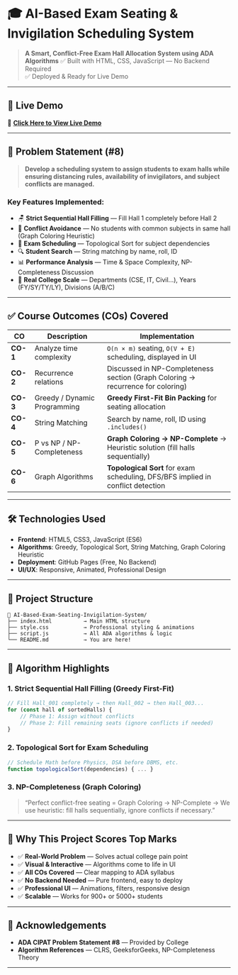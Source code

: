# 🎓 AI-Based Exam Seating & Invigilation Scheduling System

> **A Smart, Conflict-Free Exam Hall Allocation System using ADA Algorithms**
> ✅ Built with HTML, CSS, JavaScript — No Backend Required  
> ✅ Deployed & Ready for Live Demo

---

## 🚀 Live Demo

🔗 **[Click Here to View Live Demo](https://ai-based-exam-seating-invigilation.vercel.app/)**  

---

## 📌 Problem Statement (#8)

> **Develop a scheduling system to assign students to exam halls while ensuring distancing rules, availability of invigilators, and subject conflicts are managed.**

### Key Features Implemented:
- 🪑 **Strict Sequential Hall Filling** — Fill Hall 1 completely before Hall 2
- 🧩 **Conflict Avoidance** — No students with common subjects in same hall (Graph Coloring Heuristic)
- 📅 **Exam Scheduling** — Topological Sort for subject dependencies
- 🔍 **Student Search** — String matching by name, roll, ID
- 📊 **Performance Analysis** — Time & Space Complexity, NP-Completeness Discussion
- 🎯 **Real College Scale** — Departments (CSE, IT, Civil...), Years (FY/SY/TY/LY), Divisions (A/B/C)

---

## ✅ Course Outcomes (COs) Covered

| CO       | Description | Implementation |
|----------|-------------|----------------|
| **CO-1** | Analyze time complexity | `O(n × m)` seating, `O(V + E)` scheduling, displayed in UI |
| **CO-2** | Recurrence relations | Discussed in NP-Completeness section (Graph Coloring → recurrence for coloring) |
| **CO-3** | Greedy / Dynamic Programming | **Greedy First-Fit Bin Packing** for seating allocation |
| **CO-4** | String Matching | Search by name, roll, ID using `.includes()` |
| **CO-5** | P vs NP / NP-Completeness | **Graph Coloring → NP-Complete** → Heuristic solution (fill halls sequentially) |
| **CO-6** | Graph Algorithms | **Topological Sort** for exam scheduling, DFS/BFS implied in conflict detection |


---

## 🛠️ Technologies Used

- **Frontend**: HTML5, CSS3, JavaScript (ES6)
- **Algorithms**: Greedy, Topological Sort, String Matching, Graph Coloring Heuristic
- **Deployment**: GitHub Pages (Free, No Backend)
- **UI/UX**: Responsive, Animated, Professional Design

---

## 📂 Project Structure

```
📁 AI-Based-Exam-Seating-Invigilation-System/
├── index.html          → Main HTML structure
├── style.css           → Professional styling & animations
├── script.js           → All ADA algorithms & logic
└── README.md           → You are here!
```

---

## 🧠 Algorithm Highlights

### 1. **Strict Sequential Hall Filling (Greedy First-Fit)**
```javascript
// Fill Hall_001 completely → then Hall_002 → then Hall_003...
for (const hall of sortedHalls) {
    // Phase 1: Assign without conflicts
    // Phase 2: Fill remaining seats (ignore conflicts if needed)
}
```

### 2. **Topological Sort for Exam Scheduling**
```javascript
// Schedule Math before Physics, DSA before DBMS, etc.
function topologicalSort(dependencies) { ... }
```

### 3. **NP-Completeness (Graph Coloring)**
> “Perfect conflict-free seating = Graph Coloring → NP-Complete → We use heuristic: fill halls sequentially, ignore conflicts if necessary.”

---

## 🎯 Why This Project Scores Top Marks

- ✅ **Real-World Problem** — Solves actual college pain point
- ✅ **Visual & Interactive** — Algorithms come to life in UI
- ✅ **All COs Covered** — Clear mapping to ADA syllabus
- ✅ **No Backend Needed** — Pure frontend, easy to deploy
- ✅ **Professional UI** — Animations, filters, responsive design
- ✅ **Scalable** — Works for 900+ or 5000+ students

---

## 🙏 Acknowledgements

- **ADA CIPAT Problem Statement #8** — Provided by College
- **Algorithm References** — CLRS, GeeksforGeeks, NP-Completeness Theory

---
